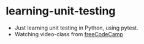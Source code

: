 # learning-unit-testing
- Just learning unit testing in Python, using pytest.
- Watching video-class from [freeCodeCamp](https://www.youtube.com/watch?v=cHYq1MRoyI0&ab_channel=freeCodeCamp.org)
